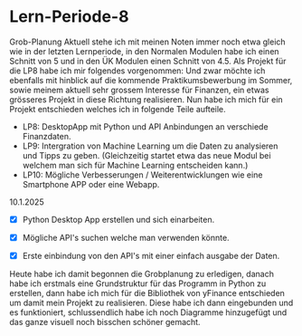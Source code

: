 
# Lern-Periode-8

Grob-Planung
Aktuell stehe ich mit meinen Noten immer noch etwa gleich wie in der letzten Lernperiode, in den Normalen Modulen habe ich einen Schnitt von 5 und in den ÜK Modulen einen Schnitt von 4.5.
Als Projekt für die LP8 habe ich mir folgendes vorgenommen:
Und zwar möchte ich ebenfalls mit hinblick auf die kommende Praktikumsbewerbung im Sommer, sowie meinem aktuell sehr grossem Interesse für Finanzen, ein etwas grösseres Projekt in diese Richtung realisieren.
Nun habe ich mich für ein Projekt entschieden welches ich in folgende Teile aufteile. 

 - LP8: DesktopApp mit Python und API Anbindungen an verschiede Finanzdaten.
- LP9: Intergration von Machine Learning um die Daten zu analysieren und Tipps zu geben. (Gleichzeitig startet etwa das neue Modul bei welchem man sich für Machine Learning entscheiden kann.)
- LP10: Mögliche Verbesserungen / Weiterentwicklungen wie eine Smartphone APP oder eine Webapp.

10.1.2025
- [x] Python Desktop App erstellen und sich einarbeiten.
- [x] Mögliche API's suchen welche man verwenden könnte.
- [x] Erste einbindung von den API's mit einer einfach ausgabe der Daten.


Heute habe ich damit begonnen die Grobplanung zu erledigen, danach habe ich erstmals eine Grundstruktur für das Programm in Python zu erstellen, dann habe ich mich für die Bibliothek von yFinance entschieden um damit mein Projekt zu realisieren. Diese habe ich dann eingebunden und es funktioniert, schlussendlich habe ich noch Diagramme hinzugefügt und das ganze visuell noch bisschen schöner gemacht.
